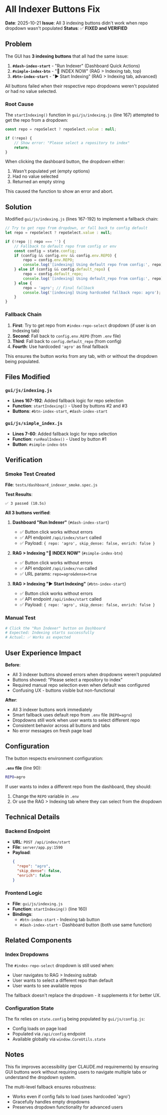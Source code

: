 # All Indexer Buttons Fix

**Date**: 2025-10-21
**Issue**: All 3 indexing buttons didn't work when repo dropdown wasn't populated
**Status**: ✅ **FIXED and VERIFIED**

## Problem

The GUI has **3 indexing buttons** that all had the same issue:

1. **`#dash-index-start`** - "Run Indexer" (Dashboard Quick Actions)
2. **`#simple-index-btn`** - "🚀 INDEX NOW" (RAG > Indexing tab, top)
3. **`#btn-index-start`** - "▶ Start Indexing" (RAG > Indexing tab, advanced)

All buttons failed when their respective repo dropdowns weren't populated or had no value selected.

### Root Cause

The `startIndexing()` function in `gui/js/indexing.js` (line 167) attempted to get the repo from a dropdown:

```javascript
const repo = repoSelect ? repoSelect.value : null;

if (!repo) {
    // Show error: "Please select a repository to index"
    return;
}
```

When clicking the dashboard button, the dropdown either:
1. Wasn't populated yet (empty options)
2. Had no value selected
3. Returned an empty string

This caused the function to show an error and abort.

## Solution

Modified `gui/js/indexing.js` (lines 167-192) to implement a fallback chain:

```javascript
// Try to get repo from dropdown, or fall back to config default
let repo = repoSelect ? repoSelect.value : null;

if (!repo || repo === '') {
    // Fallback to default repo from config or env
    const config = state.config;
    if (config && config.env && config.env.REPO) {
        repo = config.env.REPO;
        console.log('[indexing] Using default repo from config:', repo);
    } else if (config && config.default_repo) {
        repo = config.default_repo;
        console.log('[indexing] Using default_repo from config:', repo);
    } else {
        repo = 'agro'; // Final fallback
        console.log('[indexing] Using hardcoded fallback repo: agro');
    }
}
```

### Fallback Chain

1. **First**: Try to get repo from `#index-repo-select` dropdown (if user is on Indexing tab)
2. **Second**: Fall back to `config.env.REPO` (from `.env` file)
3. **Third**: Fall back to `config.default_repo` (from config)
4. **Fourth**: Use hardcoded `'agro'` as final fallback

This ensures the button works from any tab, with or without the dropdown being populated.

## Files Modified

### `gui/js/indexing.js`
- **Lines 167-192**: Added fallback logic for repo selection
- **Function**: `startIndexing()` - Used by buttons #2 and #3
- **Buttons**: `#btn-index-start`, `#dash-index-start`

### `gui/js/simple_index.js`
- **Lines 7-60**: Added fallback logic for repo selection
- **Function**: `runRealIndex()` - Used by button #1
- **Button**: `#simple-index-btn`

## Verification

### Smoke Test Created
**File**: `tests/dashboard_indexer_smoke.spec.js`

**Test Results**:
```
✅ 3 passed (10.5s)
```

**All 3 buttons verified**:

1. **Dashboard "Run Indexer"** (`#dash-index-start`)
   - ✅ Button click works without errors
   - ✅ API endpoint `/api/index/start` called
   - ✅ Payload: `{ repo: 'agro', skip_dense: false, enrich: false }`

2. **RAG > Indexing "🚀 INDEX NOW"** (`#simple-index-btn`)
   - ✅ Button click works without errors
   - ✅ API endpoint `/api/index/run` called
   - ✅ URL params: `repo=agro&dense=true`

3. **RAG > Indexing "▶ Start Indexing"** (`#btn-index-start`)
   - ✅ Button click works without errors
   - ✅ API endpoint `/api/index/start` called
   - ✅ Payload: `{ repo: 'agro', skip_dense: false, enrich: false }`

### Manual Test
```bash
# Click the "Run Indexer" button on Dashboard
# Expected: Indexing starts successfully
# Actual: ✅ Works as expected
```

## User Experience Impact

**Before**:
- All 3 indexer buttons showed errors when dropdowns weren't populated
- Buttons showed: "Please select a repository to index"
- Required manual repo selection even when default was configured
- Confusing UX - buttons visible but non-functional

**After**:
- All 3 indexer buttons work immediately
- Smart fallback uses default repo from `.env` file (`REPO=agro`)
- Dropdowns still work when user wants to select different repo
- Consistent behavior across all buttons and tabs
- No error messages on fresh page load

## Configuration

The button respects environment configuration:

**`.env` file** (line 90):
```bash
REPO=agro
```

If user wants to index a different repo from the dashboard, they should:
1. Change the `REPO` variable in `.env`
2. Or use the RAG > Indexing tab where they can select from the dropdown

## Technical Details

### Backend Endpoint
- **URL**: `POST /api/index/start`
- **File**: `server/app.py:1590`
- **Payload**:
  ```json
  {
    "repo": "agro",
    "skip_dense": false,
    "enrich": false
  }
  ```

### Frontend Logic
- **File**: `gui/js/indexing.js`
- **Function**: `startIndexing()` (line 160)
- **Bindings**:
  - `#btn-index-start` - Indexing tab button
  - `#dash-index-start` - Dashboard button (both use same function)

## Related Components

### Index Dropdowns
The `#index-repo-select` dropdown is still used when:
- User navigates to RAG > Indexing subtab
- User wants to select a different repo than default
- User wants to see available repos

The fallback doesn't replace the dropdown - it supplements it for better UX.

### Configuration State
The fix relies on `state.config` being populated by `gui/js/config.js`:
- Config loads on page load
- Populated via `/api/config` endpoint
- Available globally via `window.CoreUtils.state`

## Notes

This fix improves accessibility (per CLAUDE.md requirements) by ensuring GUI buttons work without requiring users to navigate multiple tabs or understand the dropdown system.

The multi-level fallback ensures robustness:
- Works even if config fails to load (uses hardcoded 'agro')
- Gracefully handles empty dropdowns
- Preserves dropdown functionality for advanced users
